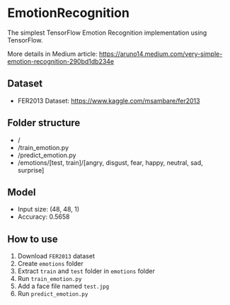# EmotionRecognition
The simplest TensorFlow Emotion Recognition implementation using TensorFlow.

More details in Medium article: https://aruno14.medium.com/very-simple-emotion-recognition-290bd1db234e

## Dataset
* FER2013 Dataset: https://www.kaggle.com/msambare/fer2013

## Folder structure
* /
* /train_emotion.py
* /predict_emotion.py
* /emotions/[test, train]/[angry, disgust, fear, happy, neutral, sad, surprise]

## Model
* Input size: (48, 48, 1)
* Accuracy: 0.5658

## How to use
1. Download `FER2013` dataset
2. Create `emotions` folder
3. Extract `train` and `test` folder in `emotions` folder
4. Run `train_emotion.py`
5. Add a face file named `test.jpg`
6. Run `predict_emotion.py`
